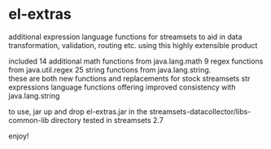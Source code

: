 # el-extras

additional expression language functions for streamsets to aid in data transformation, validation, 
routing etc. using this highly extensible product  

included
  14 additional math functions from java.lang.math
  9 regex functions from java.util.regex
  25 string functions from java.lang.string.  
    these are both new functions and replacements for stock streamsets str expressions language 
    functions offering improved consistency with java.lang.string
    
to use, jar up and drop el-extras.jar in the streamsets-datacollector/libs-common-lib directory
tested in streamsets 2.7

enjoy!
